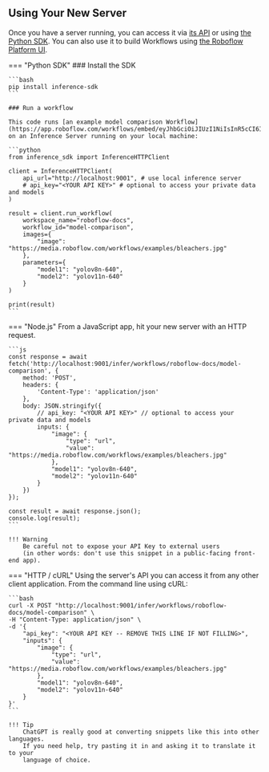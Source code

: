 ## Using Your New Server

Once you have a server running, you can access it via [its API](/api.md) or using
[the Python SDK](/inference_helpers/inference_sdk.md). You can also use it to build Workflows
using [the Roboflow Platform UI](https://docs.roboflow.com/workflows/create-a-workflow).

=== "Python SDK"
    ### Install the SDK

    ```bash
    pip install inference-sdk
    ```

    ### Run a workflow

    This code runs [an example model comparison Workflow](https://app.roboflow.com/workflows/embed/eyJhbGciOiJIUzI1NiIsInR5cCI6IkpXVCJ9.eyJ3b3JrZmxvd0lkIjoiSHhIODdZR0FGUWhaVmtOVWNEeVUiLCJ3b3Jrc3BhY2VJZCI6IlhySm9BRVFCQkFPc2ozMmpYZ0lPIiwidXNlcklkIjoiNXcyMFZ6UU9iVFhqSmhUanE2a2FkOXVicm0zMyIsImlhdCI6MTczNTIzNDA4Mn0.AA78pZnlivFs5pBPVX9cMigFAOIIMZk0dA4gxEF5tj4)
    on an Inference Server running on your local machine:

    ```python
    from inference_sdk import InferenceHTTPClient

    client = InferenceHTTPClient(
        api_url="http://localhost:9001", # use local inference server
        # api_key="<YOUR API KEY>" # optional to access your private data and models
    )

    result = client.run_workflow(
        workspace_name="roboflow-docs",
        workflow_id="model-comparison",
        images={
            "image": "https://media.roboflow.com/workflows/examples/bleachers.jpg"
        },
        parameters={
            "model1": "yolov8n-640",
            "model2": "yolov11n-640"
        }
    )

    print(result)
    ```

=== "Node.js"
    From a JavaScript app, hit your new server with an HTTP request.

    ```js
    const response = await fetch('http://localhost:9001/infer/workflows/roboflow-docs/model-comparison', {
        method: 'POST',
        headers: {
            'Content-Type': 'application/json'
        },
        body: JSON.stringify({
            // api_key: "<YOUR API KEY>" // optional to access your private data and models
            inputs: {
                "image": {
                    "type": "url",
                    "value": "https://media.roboflow.com/workflows/examples/bleachers.jpg"
                },
                "model1": "yolov8n-640",
                "model2": "yolov11n-640"
            }
        })
    });

    const result = await response.json();
    console.log(result);
    ```

    !!! Warning
        Be careful not to expose your API Key to external users
        (in other words: don't use this snippet in a public-facing front-end app).

=== "HTTP / cURL"
    Using the server's API you can access it from any other client application.
    From the command line using cURL:

    ```bash
    curl -X POST "http://localhost:9001/infer/workflows/roboflow-docs/model-comparison" \
    -H "Content-Type: application/json" \
    -d '{
        "api_key": "<YOUR API KEY -- REMOVE THIS LINE IF NOT FILLING>",
        "inputs": {
            "image": {
                "type": "url",
                "value": "https://media.roboflow.com/workflows/examples/bleachers.jpg"
            },
            "model1": "yolov8n-640",
            "model2": "yolov11n-640"
        }
    }'
    ```

    !!! Tip
        ChatGPT is really good at converting snippets like this into other languages.
        If you need help, try pasting it in and asking it to translate it to your
        language of choice.